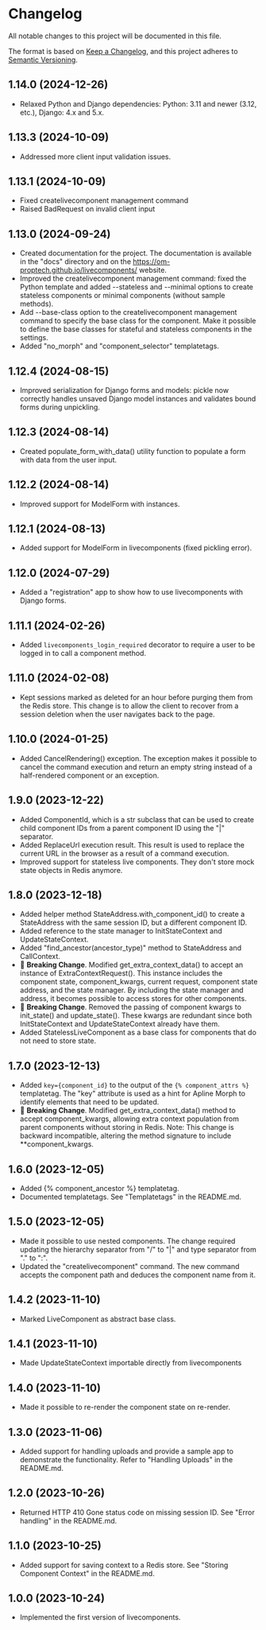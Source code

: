 # Changelog

All notable changes to this project will be documented in this file.

The format is based on [Keep a Changelog](https://keepachangelog.com/en/1.0.0/),
and this project adheres to [Semantic Versioning](https://semver.org/spec/v2.0.0.html).

## 1.14.0 (2024-12-26)

- Relaxed Python and Django dependencies: Python: 3.11 and newer (3.12, etc.), Django: 4.x and 5.x.

## 1.13.3 (2024-10-09)

- Addressed more client input validation issues.

## 1.13.1 (2024-10-09)

- Fixed createlivecomponent management command
- Raised BadRequest on invalid client input

## 1.13.0 (2024-09-24)

- Created documentation for the project. The documentation is available in the "docs" directory and on the https://om-proptech.github.io/livecomponents/ website.
- Improved the createlivecomponent management command: fixed the Python template and added --stateless and --minimal options to create stateless components or minimal components (without sample methods).
- Add --base-class option to the createlivecomponent management command to specify the base class for the component. Make it possible to define the base classes for stateful and stateless components in the settings.
- Added "no_morph" and "component_selector" templatetags.

## 1.12.4 (2024-08-15)

- Improved serialization for Django forms and models: pickle now correctly handles unsaved Django model instances and validates bound forms during unpickling.

## 1.12.3 (2024-08-14)

- Created populate_form_with_data() utility function to populate a form with data from the user input.

## 1.12.2 (2024-08-14)

- Improved support for ModelForm with instances.

## 1.12.1 (2024-08-13)

- Added support for ModelForm in livecomponents (fixed pickling error).

## 1.12.0 (2024-07-29)

- Added a "registration" app to show how to use livecomponents with Django forms.

## 1.11.1 (2024-02-26)

- Added `livecomponents_login_required` decorator to require a user to be logged in to call a component method.

## 1.11.0 (2024-02-08)

- Kept sessions marked as deleted for an hour before purging them from the Redis store. This change is to allow the client to recover from a session deletion when the user navigates back to the page.

## 1.10.0 (2024-01-25)

- Added CancelRendering() exception. The exception makes it possible to cancel the command execution and return an empty string instead of a half-rendered component or an exception.

## 1.9.0 (2023-12-22)

- Added ComponentId, which is a str subclass that can be used to create child component IDs from a parent component ID using the "|" separator.
- Added ReplaceUrl execution result. This result is used to replace the current URL in the browser as a result of a command execution.
- Improved support for stateless live components. They don't store mock state objects in Redis anymore.

## 1.8.0 (2023-12-18)

- Added helper method StateAddress.with_component_id() to create a StateAddress with the same session ID, but a different component ID.
- Added reference to the state manager to InitStateContext and UpdateStateContext.
- Added "find_ancestor(ancestor_type)" method to StateAddress and CallContext.
- 🚨 **Breaking Change**. Modified get_extra_context_data() to accept an instance of ExtraContextRequest(). This instance includes the component state, component_kwargs, current request, component state address, and the state manager. By including the state manager and address, it becomes possible to access stores for other components.
- 🚨 **Breaking Change**. Removed the passing of component kwargs to init_state() and update_state(). These kwargs are redundant since both InitStateContext and UpdateStateContext already have them.
- Added StatelessLiveComponent as a base class for components that do not need to store state.


## 1.7.0 (2023-12-13)

- Added `key={component_id}` to the output of the `{% component_attrs %}` templatetag. The "key" attribute is used as a hint for Apline Morph to identify
elements that need to be updated.
- 🚨 **Breaking Change**. Modified get_extra_context_data() method to accept component_kwargs, allowing extra context population from parent components without storing in Redis. Note: This change is backward incompatible, altering the method signature to include **component_kwargs.

## 1.6.0 (2023-12-05)

- Added {% component_ancestor %} templatetag.
- Documented templatetags. See "Templatetags" in the README.md.

## 1.5.0 (2023-12-05)

- Made it possible to use nested components. The change required updating the hierarchy separator from "/" to "|" and type separator from "." to ":".
- Updated the "createlivecomponent" command. The new command accepts the component path and deduces the component name from it.

## 1.4.2 (2023-11-10)

- Marked LiveComponent as abstract base class.

## 1.4.1 (2023-11-10)

- Made UpdateStateContext importable directly from livecomponents

## 1.4.0 (2023-11-10)

- Made it possible to re-render the component state on re-render.

## 1.3.0 (2023-11-06)

- Added support for handling uploads and provide a sample app to demonstrate the functionality. Refer to "Handling Uploads" in the README.md.

## 1.2.0 (2023-10-26)

- Returned HTTP 410 Gone status code on missing session ID. See "Error handling" in the README.md.

## 1.1.0 (2023-10-25)

- Added support for saving context to a Redis store. See "Storing Component Context" in the README.md.

## 1.0.0 (2023-10-24)

- Implemented the first version of livecomponents.
